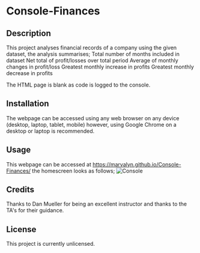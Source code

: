 # Console-Finances

## Description
This project analyses financial records of a company using the given dataset, the analysis summarises;
Total number of months included in dataset
Net total of profit/losses over total period
Average of monthly changes in profit/loss
Greatest monthly increase in profits
Greatest monthly decrease in profits

The HTML page is blank as code is logged to the console.

## Installation

The webpage can be accessed using any web browser on any device (desktop, laptop, tablet, mobile) however, using Google Chrome on a desktop or laptop is recommended.

## Usage

This webpage can be accessed at https://marvalyn.github.io/Console-Finances/ the homescreen looks as follows; ![Console](../images/consolescreenshot.png)

## Credits

Thanks to Dan Mueller for being an excellent instructor and thanks to the TA's for their guidance.

## License
This project is currently unlicensed.